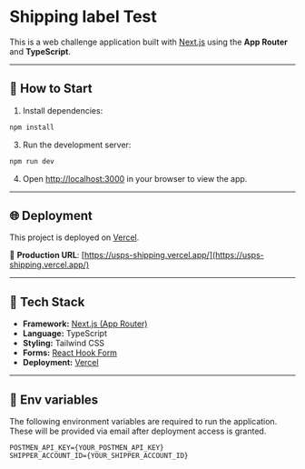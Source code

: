 # Shipping label Test

This is a web challenge application built with [Next.js](https://nextjs.org) using the **App Router** and **TypeScript**.

---

## 🚀 How to Start

1. Install dependencies:

```bash
npm install
```

3. Run the development server:

```bash
npm run dev
```

4. Open [http://localhost:3000](http://localhost:3000) in your browser to view the app.

---

## 🌐 Deployment

This project is deployed on [Vercel](https://vercel.com).

🔗 **Production URL**: [https://usps-shipping.vercel.app/](https://usps-shipping.vercel.app/)

---

## 🧱 Tech Stack

- **Framework:** [Next.js (App Router)](https://nextjs.org/docs/app)
- **Language:** TypeScript
- **Styling:** Tailwind CSS
- **Forms:** [React Hook Form](https://react-hook-form.com/)
- **Deployment:** [Vercel](https://vercel.com)

---

## 📁 Env variables

The following environment variables are required to run the application. These will be provided via email after deployment access is granted.

```
POSTMEN_API_KEY={YOUR_POSTMEN_API_KEY}
SHIPPER_ACCOUNT_ID={YOUR_SHIPPER_ACCOUNT_ID}
```
